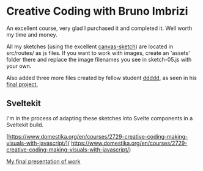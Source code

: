 # Creative Coding with Bruno Imbrizi

An excellent course, very glad I purchased it and completed it. Well worth my time and money.

All my sketches (using the excellent [canvas-sketch](https://github.com/mattdesl/canvas-sketch)) are located in src/routes/ as js files. If you want to work with images, create an 'assets' folder there and replace the image filenames you see in sketch-05.js with your own.

Also added three more files created by fellow student [ddddd](https://www.domestika.org/en/ddddd), as seen in his [final project.](https://www.domestika.org/en/projects/1338175-mi-proyecto-del-curso-codificacion-creativa-crea-piezas-visuales-con-javascript)

## Sveltekit
I'm in the process of adapting these sketches into Svelte components in a Sveltekit build.

[https://www.domestika.org/en/courses/2729-creative-coding-making-visuals-with-javascript/]( https://www.domestika.org/en/courses/2729-creative-coding-making-visuals-with-javascript/)

[My final presentation of work](https://www.domestika.org/en/projects/1340231-creative-coding-final-presentation-of-work)